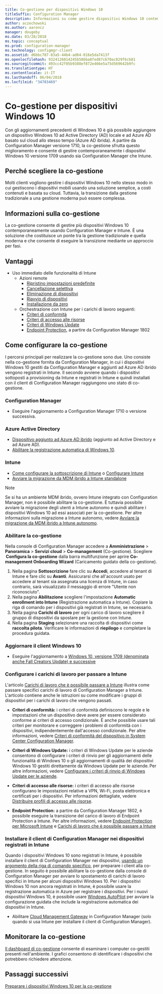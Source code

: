 ```yaml
---
title: Co-gestione per dispositivi Windows 10
titleSuffix: Configuration Manager
description: Informazioni su come gestire dispositivi Windows 10 contemporaneamente tramite Configuration Manager e Microsoft Intune.
author: aczechowski
ms.author: aaroncz
manager: dougeby
ms.date: 03/28/2018
ms.topic: conceptual
ms.prod: configuration-manager
ms.technology: configmgr-client
ms.assetid: d6bbc787-83a5-44b4-ad64-016e5da7413f
ms.openlocfilehash: 9324126014245b586ba8fed87c670ac829f6cb81
ms.sourcegitcommit: 493cc42f05b9388ef872e466e5a75d569642b9fc
ms.translationtype: HT
ms.contentlocale: it-IT
ms.lasthandoff: 06/04/2018
ms.locfileid: "34703469"
---
```

# <a name="co-management-for-windows-10-devices"></a>Co-gestione per dispositivi Windows 10    
 Con gli aggiornamenti precedenti di Windows 10 è già possibile aggiungere un dispositivo Windows 10 ad Active Directory (AD) locale e ad Azure AD basato sul cloud allo stesso tempo (Azure AD ibrida). A partire da Configuration Manager versione 1710, la co-gestione sfrutta questo miglioramento e consente di gestire contemporaneamente i dispositivi Windows 10 versione 1709 usando sia Configuration Manager che Intune. <!-- 1350871 -->
## <a name="why-co-management"></a>Perché scegliere la co-gestione
Molti clienti vogliono gestire i dispositivi Windows 10 nello stesso modo in cui gestiscono i dispositivi mobili usando una soluzione semplice, a costi contenuti e basata su cloud. Tuttavia, la transizione dalla gestione tradizionale a una gestione moderna può essere complessa.  
## <a name="what-is-co-management"></a>Informazioni sulla co-gestione
La co-gestione consente di gestire più dispositivi Windows 10 contemporaneamente usando Configuration Manager e Intune. È una soluzione che costituisce un ponte tra la gestione tradizionale e quella moderna e che consente di eseguire la transizione mediante un approccio per fasi.

## <a name="benefits"></a>Vantaggi 
- Uso immediato delle funzionalità di Intune 
    - Azioni remote
        - [Ripristino impostazioni predefinite](https://docs.microsoft.com/intune/devices-wipe#factory-reset)
        - [Cancellazione selettiva](https://docs.microsoft.com/intune/apps-selective-wipe)
        - [Eliminazione di dispositivi](https://docs.microsoft.com/intune/devices-wipe#delete-devices-from-the-azure-active-directory-portal)
        - [Riavvio di dispositivi](https://docs.microsoft.com/intune/device-restart)
        - [Installazione da zero](https://docs.microsoft.com/intune/device-fresh-start)
    - Orchestrazione con Intune per i carichi di lavoro seguenti:
        - [Criteri di conformità](https://docs.microsoft.com/intune/device-compliance-get-started)
        - [Criteri di accesso alle risorse](https://docs.microsoft.com/intune/device-profiles)
        - [Criteri di Windows Update](https://docs.microsoft.com/intune/windows-update-for-business-configure)
        - [Endpoint Protection](https://docs.microsoft.com/en-us/intune/endpoint-protection-windows-10), a partire da Configuration Manager 1802 <!-- 1357365 -->
    
## <a name="how-to-configure-co-management"></a>Come configurare la co-gestione
I percorsi principali per realizzare la co-gestione sono due. Uno consiste nella co-gestione fornita da Configuration Manager, in cui i dispositivi Windows 10 gestiti da Configuration Manager e aggiunti ad Azure AD ibrido vengono registrati in Intune. Il secondo avviene quando i dispositivi sottoposti a provisioning da Intune e registrati in Intune e quindi installati con il client di Configuration Manager raggiungono uno stato di co-gestione.

### <a name="configuration-manager"></a>**Configuration Manager**
 -  Eseguire l'aggiornamento a Configuration Manager 1710 o versione successiva.


### <a name="azure-active-directory"></a>**Azure Active Directory**
  - [Dispositivo aggiunto ad Azure AD ibrido](https://docs.microsoft.com/azure/active-directory/device-management-hybrid-azuread-joined-devices-setup) (aggiunto ad Active Directory e ad Azure AD).
  - [Abilitare la registrazione automatica di Windows 10](https://docs.microsoft.com/intune/windows-enroll).


### <a name="intune"></a>**Intune**
 - [Come configurare la sottoscrizione di Intune](/sccm/mdm/deploy-use/configure-intune-subscription) o [Configurare Intune](/intune/setup-steps)  
 - [Avviare la migrazione da MDM ibrido a Intune standalone](/sccm/mdm/deploy-use/migrate-hybridmdm-to-intunesa)  

> [!Note]  
> Se si ha un ambiente MDM ibrido, ovvero Intune integrato con Configuration Manager, non è possibile abilitare la co-gestione. È tuttavia possibile avviare la migrazione degli utenti a Intune autonomo e quindi abilitare i dispositivi Windows 10 ad essi associati per la co-gestione. Per altre informazioni sulla migrazione a Intune autonomo, vedere [Avviare la migrazione da MDM ibrido a Intune autonomo](/sccm/mdm/deploy-use/migrate-hybridmdm-to-intunesa).  


### <a name="enable-co-management"></a>Abilitare la co-gestione 
 Nella console di Configuration Manager accedere a **Amministrazione** > **Panoramica** > **Servizi cloud** > **Co-management** (Co-gestione). Scegliere  **Configura la co-gestione** dalla barra multifunzione per aprire **Co-management Onboarding Wizard** (Caricamento guidato della co-gestione). 
   
1. Nella pagina **Sottoscrizione** fare clic su **Accedi**, accedere al tenant di Intune e fare clic su **Avanti**. Assicurarsi che all'account usato per accedere al tenant sia assegnata una licenza di Intune, in caso contrario, sarà visualizzato il messaggio di errore "Utente non riconosciuto".   
2. Nella pagina **Abilitazione** scegliere l'impostazione **Automatic enrollment into Intune** (Registrazione automatica a Intune). Copiare la riga di comando per i dispositivi già registrati in Intune, se necessario. 
3. Nella pagina **Carichi di lavoro** per ogni carico di lavoro scegliere il gruppo di dispositivi da spostare per la gestione con Intune.
4. Nella pagina **Staging** selezionare una raccolta di dispositivi come **raccolta pilota**. Verificare le informazioni di **riepilogo** e completare la procedura guidata. 

### <a name="upgrade-windows-10-client"></a>Aggiornare il client Windows 10
- Eseguire l'aggiornamento a [Windows 10, versione 1709 (denominata anche Fall Creators Update) e successive](/sccm/osd/deploy-use/manage-windows-as-a-service)

### <a name="configure-workloads-to-switch-to-intune"></a>Configurare i carichi di lavoro per passare a Intune 
L'articolo [Carichi di lavoro che è possibile passare a Intune](/sccm/core/clients/manage/co-management-switch-workloads#Workloads-able-to-be-transitioned-to-Intune) illustra come passare specifici carichi di lavoro di Configuration Manager a Intune. L'articolo contiene anche le istruzioni su come modificare i gruppi di dispositivi per i carichi di lavoro che vengono passati.

- **Criteri di conformità:** i criteri di conformità definiscono le regole e le impostazioni che un dispositivo deve avere per essere considerato conforme ai criteri di accesso condizionale. È anche possibile usare tali criteri per monitorare e correggere i problemi di conformità con i dispositivi, indipendentemente dall'accesso condizionale. Per altre informazioni, vedere [Criteri di conformità del dispositivo in System Center Configuration Manager](https://docs.microsoft.com/intune/device-compliance-get-started).  

- **Criteri di Windows Update:** i criteri di Windows Update per le aziende consentono di configurare i criteri di rinvio per gli aggiornamenti delle funzionalità di Windows 10 o gli aggiornamenti di qualità dei dispositivi Windows 10 gestiti direttamente da Windows Update per le aziende. Per altre informazioni, vedere [Configurare i criteri di rinvio di Windows Update per le aziende](https://docs.microsoft.com/intune/windows-update-for-business-configure).  

- **Criteri di accesso alle risorse:** i criteri di accesso alle risorse configurano le impostazioni relative a VPN, Wi-Fi, posta elettronica e certificati per i dispositivi. Per informazioni dettagliate, vedere [Distribuire profili di accesso alle risorse](https://docs.microsoft.com/intune/device-profiles).

- **Endpoint Protection:** a partire da Configuration Manager 1802, è possibile eseguire la transizione del carico di lavoro di Endpoint Protection a Intune. Per altre informazioni, vedere [Endpoint Protection per Microsoft Intune](https://docs.microsoft.com/en-us/intune/endpoint-protection-windows-10)<!-- 1357365 --> e [Carichi di lavoro che è possibile passare a Intune](/sccm/core/clients/manage/co-management-switch-workloads#Workloads-able-to-be-transitioned-to-Intune)


### <a name="install-configuration-manager-client-to-the-devices-enrolled-in-intune"></a>Installare il client di Configuration Manager nei dispositivi registrati in Intune
Quando i dispositivi Windows 10 sono registrati in Intune, è possibile installare il client di Configuration Manager nei dispositivi, [usando un argomento della riga di comando specifico](/sccm/core/clients/manage/co-management-prepare#command-line-to-install-configuration-manager-client), per preparare i client alla co-gestione. In seguito è possibile abilitare la co-gestione dalla console di Configuration Manager per avviare lo spostamento di carichi di lavoro specifici in Intune per alcuni dispositivi Windows 10.
Per i dispositivi Windows 10 non ancora registrati in Intune, è possibile usare la registrazione automatica in Azure per registrare i dispositivi. Per i nuovi dispositivi Windows 10, è possibile usare [Windows AutoPilot](https://docs.microsoft.com/intune/enrollment-autopilot) per avviare la configurazione guidata che include la registrazione automatica dei dispositivi in Intune.
 - Abilitare [Cloud Management Gateway](/sccm/core/clients/manage/manage-clients-internet#cloud-management-gateway) in Configuration Manager (solo quando si usa Intune per installare il client di Configuration Manager).

## <a name="monitor-co-management"></a>Monitorare la co-gestione
[Il dashboard di co-gestione](/sccm/core/clients/manage/co-management-dashboard) consente di esaminare i computer co-gestiti presenti nell'ambiente. I grafici consentono di identificare i dispositivi che potrebbero richiedere attenzione.


## <a name="next-steps"></a>Passaggi successivi
[Preparare i dispositivi Windows 10 per la co-gestione](co-management-prepare.md)
